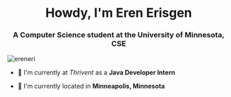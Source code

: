 <h1 align="center">Howdy, I'm Eren Erisgen</h1>
<h3 align="center">A Computer Science student at the University of Minnesota, CSE</h3>

<p align="left"> <img src="https://komarev.com/ghpvc/?username=ereneri&label=Profile%20views&color=0e75b6&style=flat" alt="ereneri" /> </p>

- 💼 I'm currently at _Thrivent_ as a **Java Developer Intern**
<!-- - 📚 I’m currently studying **** -->
- 📌 I'm currently located in **Minneapolis, Minnesota** 


